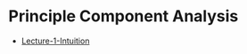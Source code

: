 

# Principle Component Analysis
* [Lecture-1-Intuition](https://www.udemy.com/course/machinelearning/learn/lecture/10628128#overview)